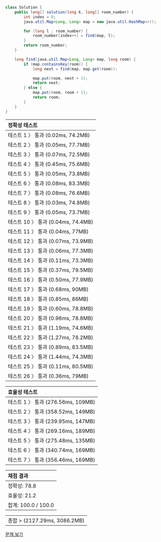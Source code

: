 ```java
class Solution {
    public long[] solution(long k, long[] room_number) {
        int index = 0;
        java.util.Map<Long, Long> map = new java.util.HashMap<>();

        for (long l : room_number) {
            room_number[index++] = find(map, l);
        }
        return room_number;
    }

    long find(java.util.Map<Long, Long> map, long room) {
        if (map.containsKey(room)) {
            long next = find(map, map.get(room));

            map.put(room, next + 1);
            return next;
        } else {
            map.put(room, room + 1);
            return room;
        }
    }
}
```
 | 정확성 테스트 | 
 |  :-  | 
 | 테스트 1 〉	통과 (0.02ms, 74.2MB) | 
 | 테스트 2 〉	통과 (0.05ms, 77.7MB) | 
 | 테스트 3 〉	통과 (0.07ms, 72.5MB) | 
 | 테스트 4 〉	통과 (0.45ms, 75.6MB) | 
 | 테스트 5 〉	통과 (0.05ms, 73.8MB) | 
 | 테스트 6 〉	통과 (0.08ms, 83.3MB) | 
 | 테스트 7 〉	통과 (0.08ms, 76.6MB) | 
 | 테스트 8 〉	통과 (0.03ms, 74.8MB) | 
 | 테스트 9 〉	통과 (0.05ms, 73.7MB) | 
 | 테스트 10 〉	통과 (0.04ms, 74.4MB) | 
 | 테스트 11 〉	통과 (0.04ms, 77MB) | 
 | 테스트 12 〉	통과 (0.07ms, 73.9MB) | 
 | 테스트 13 〉	통과 (0.06ms, 77.3MB) | 
 | 테스트 14 〉	통과 (0.11ms, 73.3MB) | 
 | 테스트 15 〉	통과 (0.37ms, 79.5MB) | 
 | 테스트 16 〉	통과 (0.50ms, 77.9MB) | 
 | 테스트 17 〉	통과 (0.68ms, 90MB) | 
 | 테스트 18 〉	통과 (0.85ms, 86MB) | 
 | 테스트 19 〉	통과 (0.60ms, 78.8MB) | 
 | 테스트 20 〉	통과 (0.96ms, 78.8MB) | 
 | 테스트 21 〉	통과 (1.19ms, 74.6MB) | 
 | 테스트 22 〉	통과 (1.27ms, 78.2MB) | 
 | 테스트 23 〉	통과 (0.89ms, 83.5MB) | 
 | 테스트 24 〉	통과 (1.44ms, 74.3MB) | 
 | 테스트 25 〉	통과 (0.11ms, 80.5MB) | 
 | 테스트 26 〉	통과 (0.36ms, 79MB) | 

 | 효율성 테스트 | 
 | :- | 
 | 테스트 1 〉	통과 (276.56ms, 109MB) | 
 | 테스트 2 〉	통과 (358.52ms, 149MB) | 
 | 테스트 3 〉	통과 (239.95ms, 147MB) | 
 | 테스트 4 〉	통과 (269.16ms, 189MB) | 
 | 테스트 5 〉	통과 (275.48ms, 135MB) | 
 | 테스트 6 〉	통과 (340.74ms, 169MB) | 
 | 테스트 7 〉	통과 (356.46ms, 169MB) | 

 | 채점 결과 | 
 | :- | 
 | 정확성: 78.8 | 
 | 효율성: 21.2 | 
 | 합계: 100.0 / 100.0 | 

 || 
 | :- | 
 | 총합 > (2127.29ms, 3086.2MB) | 

[문제 보기](https://programmers.co.kr/learn/courses/30/lessons/64063?language=java)